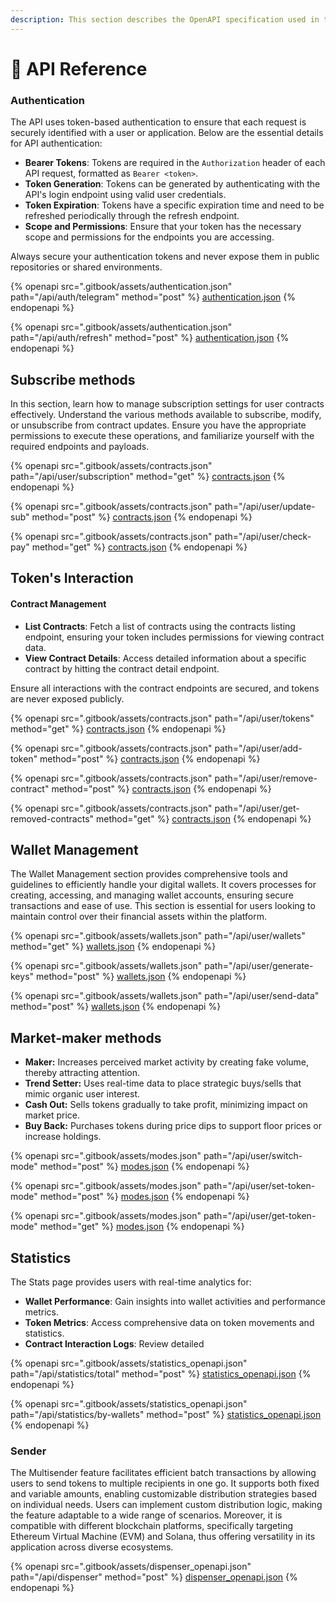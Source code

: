 ```yaml
---
description: This section describes the OpenAPI specification used in the backend
---
```


# 📡 API Reference

### Authentication

The API uses token-based authentication to ensure that each request is securely identified with a user or application. Below are the essential details for API authentication:

* **Bearer Tokens**: Tokens are required in the `Authorization` header of each API request, formatted as `Bearer <token>`.
* **Token Generation**: Tokens can be generated by authenticating with the API's login endpoint using valid user credentials.
* **Token Expiration**: Tokens have a specific expiration time and need to be refreshed periodically through the refresh endpoint.
* **Scope and Permissions**: Ensure that your token has the necessary scope and permissions for the endpoints you are accessing.

Always secure your authentication tokens and never expose them in public repositories or shared environments.

{% openapi src=".gitbook/assets/authentication.json" path="/api/auth/telegram" method="post" %}
[authentication.json](.gitbook/assets/authentication.json)
{% endopenapi %}

{% openapi src=".gitbook/assets/authentication.json" path="/api/auth/refresh" method="post" %}
[authentication.json](.gitbook/assets/authentication.json)
{% endopenapi %}

## Subscribe methods



In this section, learn how to manage subscription settings for user contracts effectively. Understand the various methods available to subscribe, modify, or unsubscribe from contract updates. Ensure you have the appropriate permissions to execute these operations, and familiarize yourself with the required endpoints and payloads.

{% openapi src=".gitbook/assets/contracts.json" path="/api/user/subscription" method="get" %}
[contracts.json](.gitbook/assets/contracts.json)
{% endopenapi %}

{% openapi src=".gitbook/assets/contracts.json" path="/api/user/update-sub" method="post" %}
[contracts.json](.gitbook/assets/contracts.json)
{% endopenapi %}

{% openapi src=".gitbook/assets/contracts.json" path="/api/user/check-pay" method="get" %}
[contracts.json](.gitbook/assets/contracts.json)
{% endopenapi %}

## Token's Interaction

#### Contract Management

* **List Contracts**: Fetch a list of contracts using the contracts listing endpoint, ensuring your token includes permissions for viewing contract data.
* **View Contract Details**: Access detailed information about a specific contract by hitting the contract detail endpoint.



Ensure all interactions with the contract endpoints are secured, and tokens are never exposed publicly.

{% openapi src=".gitbook/assets/contracts.json" path="/api/user/tokens" method="get" %}
[contracts.json](.gitbook/assets/contracts.json)
{% endopenapi %}

{% openapi src=".gitbook/assets/contracts.json" path="/api/user/add-token" method="post" %}
[contracts.json](.gitbook/assets/contracts.json)
{% endopenapi %}

{% openapi src=".gitbook/assets/contracts.json" path="/api/user/remove-contract" method="post" %}
[contracts.json](.gitbook/assets/contracts.json)
{% endopenapi %}

{% openapi src=".gitbook/assets/contracts.json" path="/api/user/get-removed-contracts" method="get" %}
[contracts.json](.gitbook/assets/contracts.json)
{% endopenapi %}

## Wallet Management

The Wallet Management section provides comprehensive tools and guidelines to efficiently handle your digital wallets. It covers processes for creating, accessing, and managing wallet accounts, ensuring secure transactions and ease of use. This section is essential for users looking to maintain control over their financial assets within the platform.

{% openapi src=".gitbook/assets/wallets.json" path="/api/user/wallets" method="get" %}
[wallets.json](.gitbook/assets/wallets.json)
{% endopenapi %}

{% openapi src=".gitbook/assets/wallets.json" path="/api/user/generate-keys" method="post" %}
[wallets.json](.gitbook/assets/wallets.json)
{% endopenapi %}

{% openapi src=".gitbook/assets/wallets.json" path="/api/user/send-data" method="post" %}
[wallets.json](.gitbook/assets/wallets.json)
{% endopenapi %}

## Market-maker methods



* **Maker:** Increases perceived market activity by creating fake volume, thereby attracting attention.
* **Trend Setter:** Uses real-time data to place strategic buys/sells that mimic organic user interest.
* **Cash Out:** Sells tokens gradually to take profit, minimizing impact on market price.
* **Buy Back:** Purchases tokens during price dips to support floor prices or increase holdings.

{% openapi src=".gitbook/assets/modes.json" path="/api/user/switch-mode" method="post" %}
[modes.json](.gitbook/assets/modes.json)
{% endopenapi %}

{% openapi src=".gitbook/assets/modes.json" path="/api/user/set-token-mode" method="post" %}
[modes.json](.gitbook/assets/modes.json)
{% endopenapi %}

{% openapi src=".gitbook/assets/modes.json" path="/api/user/get-token-mode" method="get" %}
[modes.json](.gitbook/assets/modes.json)
{% endopenapi %}

## Statistics

The Stats page provides users with real-time analytics for:

* **Wallet Performance**: Gain insights into wallet activities and performance metrics.
* **Token Metrics**: Access comprehensive data on token movements and statistics.
* **Contract Interaction Logs**: Review detailed

{% openapi src=".gitbook/assets/statistics_openapi.json" path="/api/statistics/total" method="post" %}
[statistics_openapi.json](.gitbook/assets/statistics_openapi.json)
{% endopenapi %}

{% openapi src=".gitbook/assets/statistics_openapi.json" path="/api/statistics/by-wallets" method="post" %}
[statistics_openapi.json](.gitbook/assets/statistics_openapi.json)
{% endopenapi %}

### Sender

The Multisender feature facilitates efficient batch transactions by allowing users to send tokens to multiple recipients in one go. It supports both fixed and variable amounts, enabling customizable distribution strategies based on individual needs. Users can implement custom distribution logic, making the feature adaptable to a wide range of scenarios. Moreover, it is compatible with different blockchain platforms, specifically targeting Ethereum Virtual Machine (EVM) and Solana, thus offering versatility in its application across diverse ecosystems.

{% openapi src=".gitbook/assets/dispenser_openapi.json" path="/api/dispenser" method="post" %}
[dispenser_openapi.json](.gitbook/assets/dispenser_openapi.json)
{% endopenapi %}
